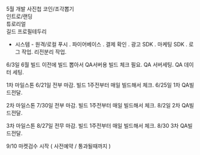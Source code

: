 

5월 개발 
사진첩 
코인/조각뽑기  
인트로/랜딩  
튜로리얼  
길드 
프로필테두리 


- 시스템 - 
원격/로컬 푸시 . 
파이어베이스 . 
결제 확인 . 
광고 SDK . 
마케팅 SDK . 
로그 작업. 
리전분리 작업. 





6/3일
6월 빌드 이전에 빌드 뽑아서 QA서버용 빌드 체크 필요.
QA 서버세팅. QA 데이터 세팅. 

1차 마일스톤
6/21일 전부 마감.
빌드 1주전부터 매일 빌드해서 체크.
6/25일 1차 QA빌드전달.

2차 마일스톤
7/30일 전부 마감.
빌드 1주전부터 매일 빌드해서 체크.
8/2일 2차 QA빌드전달.

3차 마일스톤
8/27일 전무 마감.
빌드 1주전부터 매일 빌드해서 체크.
8/30 3차 QA빌드전달.


9/10 마켓검수 시작 ( 사전예약 / 통과될때까지 ) 